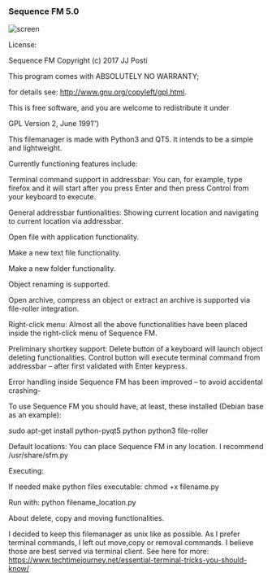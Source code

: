 
### Sequence FM 5.0 

![screen](https://user-images.githubusercontent.com/29865797/53697710-09e2ec00-3dcc-11e9-8f9e-011f6e417323.jpg)

License:

Sequence FM Copyright (c) 2017 JJ Posti

This program comes with ABSOLUTELY NO WARRANTY;

for details see: http://www.gnu.org/copyleft/gpl.html.

This is free software, and you are welcome to redistribute it under

GPL Version 2, June 1991″)


This filemanager is made with Python3 and QT5. It intends to be a simple and lightweight.

Currently functioning features include:

Terminal command support in addressbar: You can, for example, type firefox and it will start after you press Enter and then press Control from your keyboard to execute.

General addressbar funtionalities: Showing current location and navigating to current location via addressbar.

Open file with application functionality.

Make a new text file functionality.

Make a new folder functionality.

Object renaming is supported.

Open archive, compress an object or extract an archive is supported via file-roller integration.

Right-click menu: Almost all the above functionalities have been placed inside the right-click menu of Sequence FM.

Preliminary shortkey support: Delete button of a keyboard will launch object deleting functionalities. Control button will 
execute terminal command from addressbar – after first validated with Enter keypress.

Error handling inside Sequence FM has been improved – to avoid accidental crashing-

To use Sequence FM you should have, at least, these installed (Debian base as an example):

sudo apt-get install python-pyqt5 python python3 file-roller

Default locations: You can place Sequence FM in any location. I recommend /usr/share/sfm.py

Executing:

If needed make python files executable: chmod +x filename.py

Run with: python filename_location.py

About delete, copy and moving functionalities.

I decided to keep this filemanager as unix like as possible. As I prefer terminal commands, I left out move,copy or removal commands. I believe those are best served via terminal client. See here for more: https://www.techtimejourney.net/essential-terminal-tricks-you-should-know/

